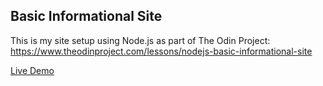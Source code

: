 ## Basic Informational Site

This is my site setup using Node.js as part of The Odin Project:
https://www.theodinproject.com/lessons/nodejs-basic-informational-site

[Live Demo](https://basic-informational-site-1.thomassmathisen.repl.co)